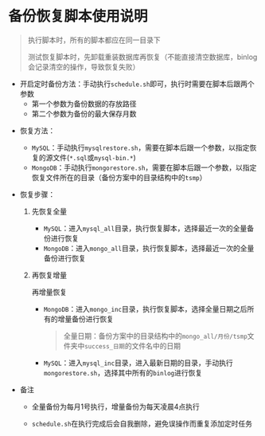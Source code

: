 # 备份恢复脚本使用说明

> 执行脚本时，所有的脚本都应在同一目录下
>
> 测试恢复脚本时，先卸载重装数据库再恢复（不能直接清空数据库，binlog会记录清空的操作，导致恢复失败）

- 开启定时备份方法：手动执行`schedule.sh`即可，执行时需要在脚本后跟两个参数
  - 第一个参数为备份数据的存放路径
  - 第二个参数为备份的最大保存月数

* 恢复方法：

  * `MySQL`：手动执行`mysqlrestore.sh`，需要在脚本后跟一个参数，以指定恢复的源文件(`*.sql`或`mysql-bin.*`)
  * `MongoDB`：手动执行`mongorestore.sh`，需要在脚本后跟一个参数，以指定恢复文件所在的目录（备份方案中的目录结构中的`tsmp`）

* 恢复步骤：

  1. 先恢复全量

     - `MySQL`：进入`mysql_all`目录，执行恢复脚本，选择最近一次的全量备份进行恢复
     - `MongoDB`：进入`mongo_all`目录，执行恢复脚本，选择最近一次的全量备份进行恢复

  2. 再恢复增量

     再增量恢复

     - `MongoDB`：进入`mongo_inc`目录，执行恢复脚本，选择全量日期之后所有的增量备份进行恢复

       > 全量日期：备份方案中的目录结构中的`mongo_all/月份/tsmp`文件夹中`success_日期`的文件名中的日期

     - `MySQL`：进入`mysql_inc`目录，进入最新日期的目录，手动执行`mongorestore.sh`，选择其中所有的`binlog`进行恢复

* 备注

  - 全量备份为每月1号执行，增量备份为每天凌晨4点执行

  - `schedule.sh`在执行完成后会自我删除，避免误操作而重复添加定时任务